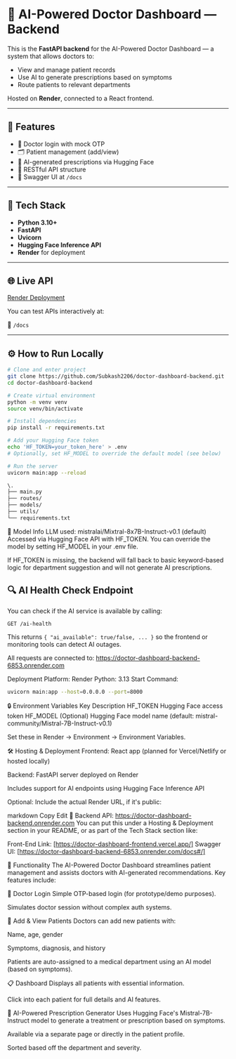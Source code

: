 # 🏥 AI-Powered Doctor Dashboard — Backend

This is the **FastAPI backend** for the AI-Powered Doctor Dashboard — a system that allows doctors to:
- View and manage patient records
- Use AI to generate prescriptions based on symptoms
- Route patients to relevant departments

Hosted on **Render**, connected to a React frontend.

---

## 🚀 Features

- 🔐 Doctor login with mock OTP
- 🗂️ Patient management (add/view)
- 🤖 AI-generated prescriptions via Hugging Face
- 🔌 RESTful API structure
- 🧪 Swagger UI at `/docs`

---

## 🔧 Tech Stack

- **Python 3.10+**
- **FastAPI**
- **Uvicorn**
- **Hugging Face Inference API**
- **Render** for deployment

---

## 🌐 Live API

[Render Deployment](https://doctor-dashboard-backend-6853.onrender.com)


You can test APIs interactively at:

📄 `/docs` 

---

## ⚙️ How to Run Locally

```bash
# Clone and enter project
git clone https://github.com/Subkash2206/doctor-dashboard-backend.git
cd doctor-dashboard-backend

# Create virtual environment
python -m venv venv
source venv/bin/activate

# Install dependencies
pip install -r requirements.txt

# Add your Hugging Face token
echo 'HF_TOKEN=your_token_here' > .env
# Optionally, set HF_MODEL to override the default model (see below)

# Run the server
uvicorn main:app --reload
```
```bash
\.
├── main.py
├── routes/
├── models/
├── utils/
└── requirements.txt
```
🧠 Model Info
LLM used: mistralai/Mixtral-8x7B-Instruct-v0.1 (default)
Accessed via Hugging Face API with HF_TOKEN.
You can override the model by setting HF_MODEL in your .env file.

If HF_TOKEN is missing, the backend will fall back to basic keyword-based logic for department suggestion and will not generate AI prescriptions.

## 🔍 AI Health Check Endpoint

You can check if the AI service is available by calling:

```
GET /ai-health
```

This returns `{ "ai_available": true/false, ... }` so the frontend or monitoring tools can detect AI outages.

All requests are connected to:
https://doctor-dashboard-backend-6853.onrender.com

Deployment
Platform: Render
Python: 3.13
Start Command:
```bash
uvicorn main:app --host=0.0.0.0 --port=8000
```

🔒 Environment Variables
Key	Description
HF_TOKEN	Hugging Face access token
HF_MODEL	(Optional) Hugging Face model name (default: mistral-community/Mistral-7B-Instruct-v0.1)

Set these in Render → Environment → Environment Variables.

🛠 Hosting & Deployment
Frontend: React app (planned for Vercel/Netlify or hosted locally)

Backend: FastAPI server deployed on Render

Includes support for AI endpoints using Hugging Face Inference API

Optional: Include the actual Render URL, if it's public:

markdown
Copy
Edit
🔗 Backend API: https://doctor-dashboard-backend.onrender.com
You can put this under a Hosting & Deployment section in your README, or as part of the Tech Stack section like:

Front-End Link: [https://doctor-dashboard-frontend.vercel.app/]
Swagger UI: [https://doctor-dashboard-backend-6853.onrender.com/docs#/]


🔧 Functionality
The AI-Powered Doctor Dashboard streamlines patient management and assists doctors with AI-generated recommendations. Key features include:

👤 Doctor Login
Simple OTP-based login (for prototype/demo purposes).

Simulates doctor session without complex auth systems.

🧾 Add & View Patients
Doctors can add new patients with:

Name, age, gender

Symptoms, diagnosis, and history

Patients are auto-assigned to a medical department using an AI model (based on symptoms).

📋 Dashboard
Displays all patients with essential information.

Click into each patient for full details and AI features.

🧠 AI-Powered Prescription Generator
Uses Hugging Face's Mistral-7B-Instruct model to generate a treatment or prescription based on symptoms.

Available via a separate page or directly in the patient profile.

Sorted based off the department and severity.
